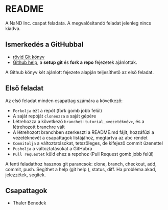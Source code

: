 README
======

A NaND Inc. csapat feladata. A megvalósítandó feladat jelenleg nincs kiadva.

Ismerkedés a GitHubbal
----------------------

 - [rövid Git könyv](http://progit.org/book/)
 - [Github help](http://help.github.com/), a **setup git** és **fork a repo** fejezetek ajánlottak.

A Github könyv két ajánlott fejezete alapján teljesíthető az első feladat.

Első feladat
------------

Az első feladat minden csapattag számára a következő:

 - `Forkolja` ezt a repót (fork gomb jobb felül)
 - A saját repóját `cloneozza` a saját gépére
 - Létrehozza a következő `branchet`: `tutorial_<vezetéknév>`, és a létrehozott branchre vált
 - A létrehozott branchben szerkeszti a README.md fájlt, hozzáfűzi a vezetéknevét a csapattagok listájához, megtartva az abc rendet
 - `Commitolja` a változtatásokat, tetszőleges, de kifejező commit üzenettel
 - `Pusholja` a változtatásokat a GitHubra
 - `Pull requestet` küld ehez a repohoz (Pull Request gomb jobb felül)
 
A fenti feladathoz hasznos git parancsok: clone, branch, checkout, add, commit, push. Segíthet a help (git help <parancs>), status, diff.
Ha probléma akad, jelezzétek, segítek.

Csapattagok
-----------

 - Thaler Benedek
